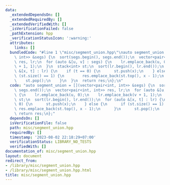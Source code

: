 ```yaml
---
data:
  _extendedDependsOn: []
  _extendedRequiredBy: []
  _extendedVerifiedWith: []
  _isVerificationFailed: false
  _pathExtension: hpp
  _verificationStatusIcon: ':warning:'
  attributes:
    links: []
  bundledCode: "#line 1 \"misc/segment_union.hpp\"\nauto segment_union = [](vector<pair<int,\
    \ int>> &segs) {\n  sort(segs.begin(), segs.end());\n  vector<pair<int, int>>\
    \ res, lr;\n  for (auto &[u, v] : segs) {\n    lr.emplace_back(u, 0);\n    lr.emplace_back(v\
    \ + 1, 1);\n  }\n  stack<int> st;\n  sort(lr.begin(), lr.end());\n  for (auto\
    \ &[x, t] : lr) {\n    if (t == 0) {\n      st.push(x);\n    } else {\n      if\
    \ (st.size() == 1) {\n        res.emplace_back(st.top(), x - 1);\n      }\n  \
    \    st.pop();\n    }\n  }\n  return res;\n};\n"
  code: "auto segment_union = [](vector<pair<int, int>> &segs) {\n  sort(segs.begin(),\
    \ segs.end());\n  vector<pair<int, int>> res, lr;\n  for (auto &[u, v] : segs)\
    \ {\n    lr.emplace_back(u, 0);\n    lr.emplace_back(v + 1, 1);\n  }\n  stack<int>\
    \ st;\n  sort(lr.begin(), lr.end());\n  for (auto &[x, t] : lr) {\n    if (t ==\
    \ 0) {\n      st.push(x);\n    } else {\n      if (st.size() == 1) {\n       \
    \ res.emplace_back(st.top(), x - 1);\n      }\n      st.pop();\n    }\n  }\n \
    \ return res;\n};"
  dependsOn: []
  isVerificationFile: false
  path: misc/segment_union.hpp
  requiredBy: []
  timestamp: '2023-08-02 22:18:29+07:00'
  verificationStatus: LIBRARY_NO_TESTS
  verifiedWith: []
documentation_of: misc/segment_union.hpp
layout: document
redirect_from:
- /library/misc/segment_union.hpp
- /library/misc/segment_union.hpp.html
title: misc/segment_union.hpp
---
```

